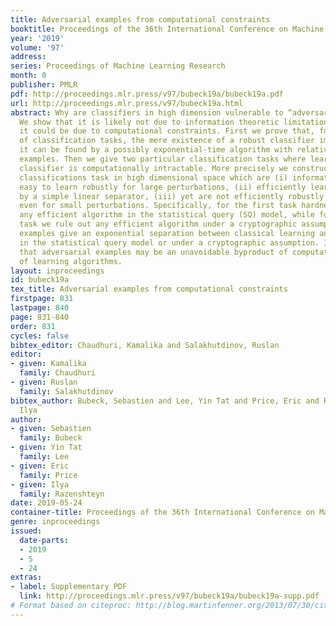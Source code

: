 ```yaml
---
title: Adversarial examples from computational constraints
booktitle: Proceedings of the 36th International Conference on Machine Learning
year: '2019'
volume: '97'
address: 
series: Proceedings of Machine Learning Research
month: 0
publisher: PMLR
pdf: http://proceedings.mlr.press/v97/bubeck19a/bubeck19a.pdf
url: http://proceedings.mlr.press/v97/bubeck19a.html
abstract: Why are classifiers in high dimension vulnerable to “adversarial” perturbations?
  We show that it is likely not due to information theoretic limitations, but rather
  it could be due to computational constraints. First we prove that, for a broad set
  of classification tasks, the mere existence of a robust classifier implies that
  it can be found by a possibly exponential-time algorithm with relatively few training
  examples. Then we give two particular classification tasks where learning a robust
  classifier is computationally intractable. More precisely we construct two binary
  classifications task in high dimensional space which are (i) information theoretically
  easy to learn robustly for large perturbations, (ii) efficiently learnable (non-robustly)
  by a simple linear separator, (iii) yet are not efficiently robustly learnable,
  even for small perturbations. Specifically, for the first task hardness holds for
  any efficient algorithm in the statistical query (SQ) model, while for the second
  task we rule out any efficient algorithm under a cryptographic assumption. These
  examples give an exponential separation between classical learning and robust learning
  in the statistical query model or under a cryptographic assumption. It suggests
  that adversarial examples may be an unavoidable byproduct of computational limitations
  of learning algorithms.
layout: inproceedings
id: bubeck19a
tex_title: Adversarial examples from computational constraints
firstpage: 831
lastpage: 840
page: 831-840
order: 831
cycles: false
bibtex_editor: Chaudhuri, Kamalika and Salakhutdinov, Ruslan
editor:
- given: Kamalika
  family: Chaudhuri
- given: Ruslan
  family: Salakhutdinov
bibtex_author: Bubeck, Sebastien and Lee, Yin Tat and Price, Eric and Razenshteyn,
  Ilya
author:
- given: Sebastien
  family: Bubeck
- given: Yin Tat
  family: Lee
- given: Eric
  family: Price
- given: Ilya
  family: Razenshteyn
date: 2019-05-24
container-title: Proceedings of the 36th International Conference on Machine Learning
genre: inproceedings
issued:
  date-parts:
  - 2019
  - 5
  - 24
extras:
- label: Supplementary PDF
  link: http://proceedings.mlr.press/v97/bubeck19a/bubeck19a-supp.pdf
# Format based on citeproc: http://blog.martinfenner.org/2013/07/30/citeproc-yaml-for-bibliographies/
---
```

